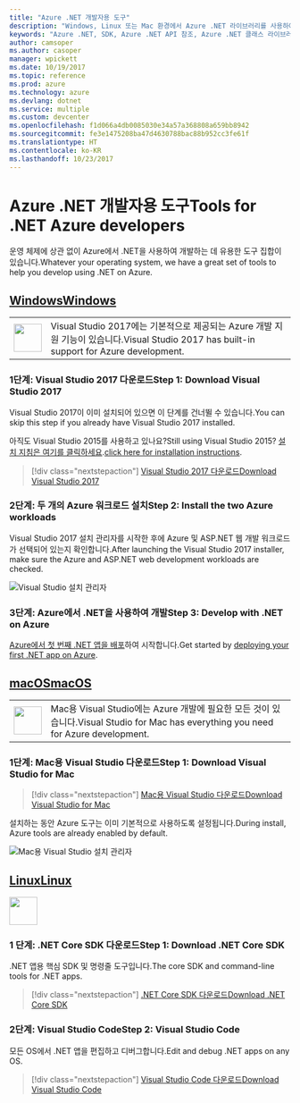 ```yaml
---
title: "Azure .NET 개발자용 도구"
description: "Windows, Linux 또는 Mac 환경에서 Azure .NET 라이브러리를 사용하여 시작하는 도구를 가져옵니다."
keywords: "Azure .NET, SDK, Azure .NET API 참조, Azure .NET 클래스 라이브러리"
author: camsoper
ms.author: casoper
manager: wpickett
ms.date: 10/19/2017
ms.topic: reference
ms.prod: azure
ms.technology: azure
ms.devlang: dotnet
ms.service: multiple
ms.custom: devcenter
ms.openlocfilehash: f1d066a4db0085030e34a57a368808a659bb8942
ms.sourcegitcommit: fe3e1475208ba47d4630788bac88b952cc3fe61f
ms.translationtype: HT
ms.contentlocale: ko-KR
ms.lasthandoff: 10/23/2017
---
```

# <a name="tools-for-net-azure-developers"></a><span data-ttu-id="fff7d-104">Azure .NET 개발자용 도구</span><span class="sxs-lookup"><span data-stu-id="fff7d-104">Tools for .NET Azure developers</span></span>

<span data-ttu-id="fff7d-105">운영 체제에 상관 없이 Azure에서 .NET을 사용하여 개발하는 데 유용한 도구 집합이 있습니다.</span><span class="sxs-lookup"><span data-stu-id="fff7d-105">Whatever your operating system, we have a great set of tools to help you develop using .NET on Azure.</span></span>

## <a name="windowstabwindows"></a>[<span data-ttu-id="fff7d-106">Windows</span><span class="sxs-lookup"><span data-stu-id="fff7d-106">Windows</span></span>](#tab/windows)

<table>
  <tr>
    <td width="50">
        <img src="https://docs.microsoft.com/en-us/media/logos/logo_vs-ide.svg" width="50" height="50"></img>
    </td>
    <td>
<span data-ttu-id="fff7d-107">Visual Studio 2017에는 기본적으로 제공되는 Azure 개발 지원 기능이 있습니다.</span><span class="sxs-lookup"><span data-stu-id="fff7d-107">Visual Studio 2017 has built-in support for Azure development.</span></span>
    </td>
  </tr>
</table>

### <a name="step-1-download-visual-studio-2017"></a><span data-ttu-id="fff7d-108">1단계: Visual Studio 2017 다운로드</span><span class="sxs-lookup"><span data-stu-id="fff7d-108">Step 1: Download Visual Studio 2017</span></span>

<span data-ttu-id="fff7d-109">Visual Studio 2017이 이미 설치되어 있으면 이 단계를 건너뛸 수 있습니다.</span><span class="sxs-lookup"><span data-stu-id="fff7d-109">You can skip this step if you already have Visual Studio 2017 installed.</span></span>

<span data-ttu-id="fff7d-110">아직도 Visual Studio 2015를 사용하고 있나요?</span><span class="sxs-lookup"><span data-stu-id="fff7d-110">Still using Visual Studio 2015?</span></span>  <span data-ttu-id="fff7d-111">[설치 지침은 여기를 클릭하세요](dotnet-sdk-vs2015-install.md).</span><span class="sxs-lookup"><span data-stu-id="fff7d-111">[click here for installation instructions](dotnet-sdk-vs2015-install.md).</span></span>

> [!div class="nextstepaction"]
> [<span data-ttu-id="fff7d-112">Visual Studio 2017 다운로드</span><span class="sxs-lookup"><span data-stu-id="fff7d-112">Download Visual Studio 2017</span></span>](https://www.visualstudio.com/downloads/)


### <a name="step-2-install-the-two-azure-workloads"></a><span data-ttu-id="fff7d-113">2단계: 두 개의 Azure 워크로드 설치</span><span class="sxs-lookup"><span data-stu-id="fff7d-113">Step 2: Install the two Azure workloads</span></span>

<span data-ttu-id="fff7d-114">Visual Studio 2017 설치 관리자를 시작한 후에 Azure 및 ASP.NET 웹 개발 워크로드가 선택되어 있는지 확인합니다.</span><span class="sxs-lookup"><span data-stu-id="fff7d-114">After launching the Visual Studio 2017 installer, make sure the Azure and ASP.NET web development workloads are checked.</span></span>

![Visual Studio 설치 관리자](media/dotnet-tools/azure-workloads.png)

### <a name="step-3-develop-with-net-on-azure"></a><span data-ttu-id="fff7d-116">3단계: Azure에서 .NET을 사용하여 개발</span><span class="sxs-lookup"><span data-stu-id="fff7d-116">Step 3: Develop with .NET on Azure</span></span>

<span data-ttu-id="fff7d-117">[Azure에서 첫 번째 .NET 앱을 배포](https://docs.microsoft.com/azure/app-service-web/app-service-web-get-started-dotnet)하여 시작합니다.</span><span class="sxs-lookup"><span data-stu-id="fff7d-117">Get started by [deploying your first .NET app on Azure](https://docs.microsoft.com/azure/app-service-web/app-service-web-get-started-dotnet).</span></span>


## <a name="macostabmacos"></a>[<span data-ttu-id="fff7d-118">macOS</span><span class="sxs-lookup"><span data-stu-id="fff7d-118">macOS</span></span>](#tab/macos)
<table>
  <tr>
    <td width="50">
        <img src="https://docs.microsoft.com/en-us/media/logos/logo_vs-mac.svg" width="50" height="50"></img>
    </td>
    <td>
<span data-ttu-id="fff7d-119">Mac용 Visual Studio에는 Azure 개발에 필요한 모든 것이 있습니다.</span><span class="sxs-lookup"><span data-stu-id="fff7d-119">Visual Studio for Mac has everything you need for Azure development.</span></span>
    </td>
  </tr>
</table>


### <a name="step-1-download-visual-studio-for-mac"></a><span data-ttu-id="fff7d-120">1단계: Mac용 Visual Studio 다운로드</span><span class="sxs-lookup"><span data-stu-id="fff7d-120">Step 1: Download Visual Studio for Mac</span></span>

> [!div class="nextstepaction"]
> [<span data-ttu-id="fff7d-121">Mac용 Visual Studio 다운로드</span><span class="sxs-lookup"><span data-stu-id="fff7d-121">Download Visual Studio for Mac</span></span>](https://www.visualstudio.com/vs/visual-studio-mac/)

<span data-ttu-id="fff7d-122">설치하는 동안 Azure 도구는 이미 기본적으로 사용하도록 설정됩니다.</span><span class="sxs-lookup"><span data-stu-id="fff7d-122">During install, Azure tools are already enabled by default.</span></span>

![Mac용 Visual Studio 설치 관리자](media/dotnet-tools/azure-vsmac.png)

## <a name="linuxtablinux"></a>[<span data-ttu-id="fff7d-124">Linux</span><span class="sxs-lookup"><span data-stu-id="fff7d-124">Linux</span></span>](#tab/linux)

<img src="https://docs.microsoft.com/en-us/visualstudio/products/images/vs-code.svg" width="50" height="50"></img>

### <a name="step-1-download-net-core-sdk"></a><span data-ttu-id="fff7d-125">1 단계: .NET Core SDK 다운로드</span><span class="sxs-lookup"><span data-stu-id="fff7d-125">Step 1: Download .NET Core SDK</span></span>

<span data-ttu-id="fff7d-126">.NET 앱용 핵심 SDK 및 명령줄 도구입니다.</span><span class="sxs-lookup"><span data-stu-id="fff7d-126">The core SDK and command-line tools for .NET apps.</span></span>

> [!div class="nextstepaction"]
> [<span data-ttu-id="fff7d-127">.NET Core SDK 다운로드</span><span class="sxs-lookup"><span data-stu-id="fff7d-127">Download .NET Core SDK</span></span>](https://www.microsoft.com/net/core)

### <a name="step-2-visual-studio-code"></a><span data-ttu-id="fff7d-128">2단계: Visual Studio Code</span><span class="sxs-lookup"><span data-stu-id="fff7d-128">Step 2: Visual Studio Code</span></span>

<span data-ttu-id="fff7d-129">모든 OS에서 .NET 앱을 편집하고 디버그합니다.</span><span class="sxs-lookup"><span data-stu-id="fff7d-129">Edit and debug .NET apps on any OS.</span></span>

> [!div class="nextstepaction"]
> [<span data-ttu-id="fff7d-130">Visual Studio Code 다운로드</span><span class="sxs-lookup"><span data-stu-id="fff7d-130">Download Visual Studio Code</span></span>](https://code.visualstudio.com)